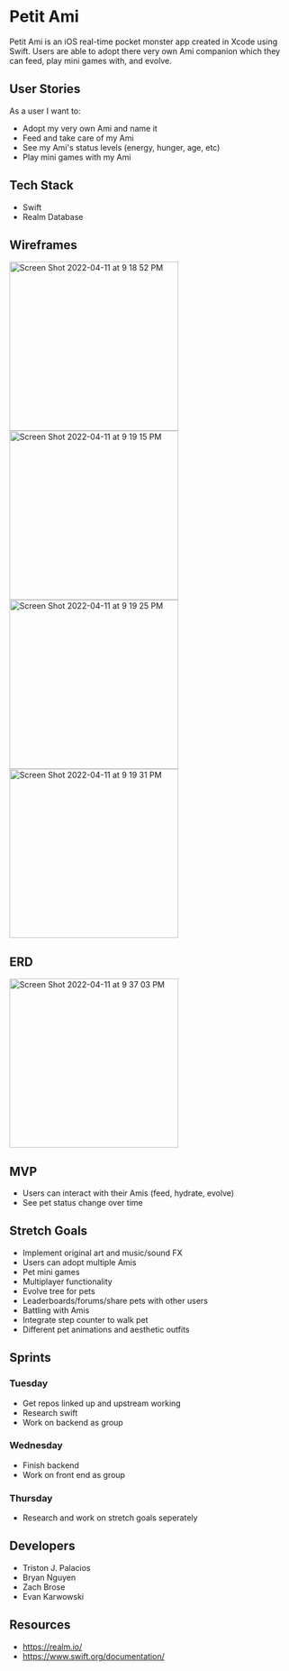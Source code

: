 # Petit Ami
Petit Ami is an iOS real-time pocket monster app created in Xcode using Swift.  Users are able to adopt there very own Ami companion which they can feed, play mini games with, and evolve.

## User Stories
As a user I want to: 
- Adopt my very own Ami and name it
- Feed and take care of my Ami
- See my Ami's status levels (energy, hunger, age, etc)
- Play mini games with my Ami

## Tech Stack
- Swift
- Realm Database


## Wireframes
<img width="300" alt="Screen Shot 2022-04-11 at 9 18 52 PM" src="https://user-images.githubusercontent.com/97310057/162879539-f75c5604-ec75-4d4e-a373-4bcd348c3cec.png" >
<img width="300" alt="Screen Shot 2022-04-11 at 9 19 15 PM" src="https://user-images.githubusercontent.com/97310057/162879576-df3c1d9c-690c-4785-850b-fe2e82002e71.png">
<img width="300" alt="Screen Shot 2022-04-11 at 9 19 25 PM" src="https://user-images.githubusercontent.com/97310057/162879590-f5048ad6-fdb6-4430-8db4-2308e9c8cd83.png">
<img width="300" alt="Screen Shot 2022-04-11 at 9 19 31 PM" src="https://user-images.githubusercontent.com/97310057/162879600-10545081-0adc-4e13-89b0-245278a8cf11.png">

## ERD
<img width="300" alt="Screen Shot 2022-04-11 at 9 37 03 PM" src="https://user-images.githubusercontent.com/97310057/162881804-d26d4d53-653d-4b1d-a378-e0eeff3801d9.png">

## MVP
- Users can interact with their Amis (feed, hydrate, evolve)
- See pet status change over time

## Stretch Goals
- Implement original art and music/sound FX
- Users can adopt multiple Amis
- Pet mini games
- Multiplayer functionality
- Evolve tree for pets
- Leaderboards/forums/share pets with other users
- Battling with Amis
- Integrate step counter to walk pet
- Different pet animations and aesthetic outfits

## Sprints
### Tuesday 
- Get repos linked up and upstream working
- Research swift
- Work on backend as group 
### Wednesday
- Finish backend
- Work on front end as group
### Thursday 
- Research and work on stretch goals seperately


## Developers
- Triston J. Palacios
- Bryan Nguyen
- Zach Brose
- Evan Karwowski 

## Resources
- https://realm.io/
- https://www.swift.org/documentation/

